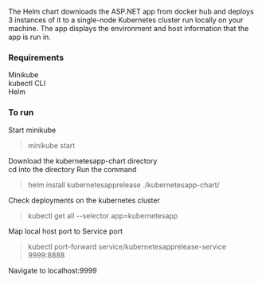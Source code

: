 The Helm chart downloads the ASP.NET app from docker hub and deploys 3 instances of it to a single-node Kubernetes cluster run locally on your machine. The app displays the environment and host information that the app is run in.

### Requirements
Minikube</br>
kubectl CLI</br>
Helm</br>

### To run
Start minikube
> minikube start

Download the kubernetesapp-chart directory</br>
cd into the directory
Run the command

> helm install kubernetesapprelease ./kubernetesapp-chart/

Check deployments on the kubernetes cluster
> kubectl get all --selector app=kubernetesapp

Map local host port to Service port
> kubectl port-forward service/kubernetesapprelease-service 9999:8888

Navigate to localhost:9999

